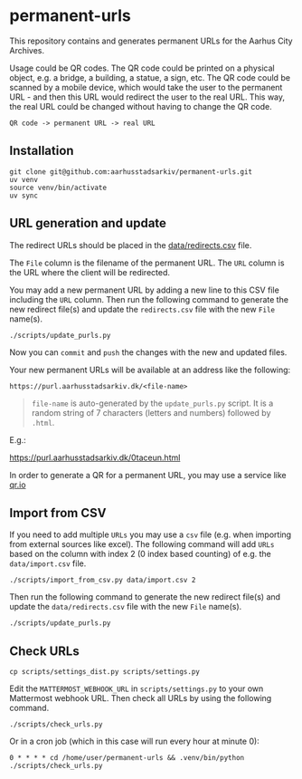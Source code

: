 # permanent-urls

This repository contains and generates permanent URLs for the Aarhus City Archives.

Usage could be QR codes. The QR code could be printed on a physical object, e.g. a bridge, a building, a statue, a sign, etc. The QR code could be scanned by a mobile device, which would take the user to the permanent URL - and then this URL would redirect the user to the real URL. This way, the real URL could be changed without having to change the QR code.

    QR code -> permanent URL -> real URL

## Installation

    git clone git@github.com:aarhusstadsarkiv/permanent-urls.git
    uv venv
    source venv/bin/activate
    uv sync

## URL generation and update

The redirect URLs should be placed in the [data/redirects.csv](data/redirects.csv) file.

The `File` column is the filename of the permanent URL. The `URL` column is the URL where the client will be redirected.

You may add a new permanent URL by adding a new line to this CSV file including the `URL` column. Then run the following command to generate the new redirect file(s) and update the `redirects.csv` file with the new `File` name(s).

    ./scripts/update_purls.py

Now you can `commit` and `push` the changes with the new and updated files.

Your new permanent URLs will be available at an address like the following:

    https://purl.aarhusstadsarkiv.dk/<file-name>

> `file-name` is auto-generated by the `update_purls.py` script. It is a random string of 7 characters (letters and numbers) followed by `.html`.

E.g.:

https://purl.aarhusstadsarkiv.dk/0taceun.html

In order to generate a QR for a permanent URL, you may use a service like [qr.io](https://qr.io/)

## Import from CSV

If you need to add multiple `URLs` you may use a `csv` file (e.g. when importing from external sources like excel).
The following command will add `URLs` based on the column with index 2 (0 index based counting) of e.g. the `data/import.csv` file. 

    ./scripts/import_from_csv.py data/import.csv 2

Then run the following command to generate the new redirect file(s) and update the `data/redirects.csv` file with the new `File` name(s).

    ./scripts/update_purls.py

## Check URLs

    cp scripts/settings_dist.py scripts/settings.py

Edit the `MATTERMOST_WEBHOOK_URL` in `scripts/settings.py` to your own Mattermost webhook URL.
Then check all URLs by using the following command.

    ./scripts/check_urls.py

Or in a cron job (which in this case will run every  hour at minute 0):

    0 * * * * cd /home/user/permanent-urls && .venv/bin/python ./scripts/check_urls.py

